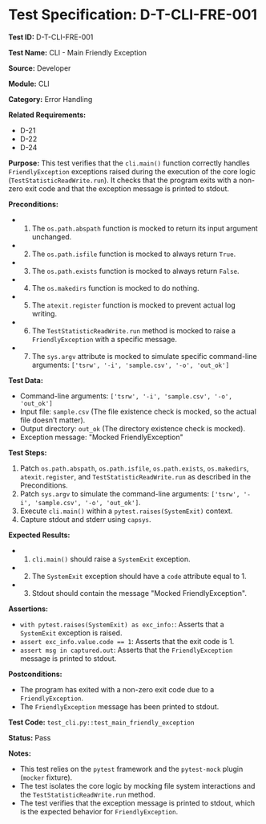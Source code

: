 # Test Specification: D-T-CLI-FRE-001

**Test ID:** D-T-CLI-FRE-001

**Test Name:** CLI - Main Friendly Exception

**Source:** Developer

**Module:** CLI

**Category:** Error Handling

**Related Requirements:**

*   D-21
*   D-22
*   D-24

**Purpose:**
This test verifies that the `cli.main()` function correctly handles `FriendlyException` exceptions raised during the execution of the core logic (`TestStatisticReadWrite.run`). It checks that the program exits with a non-zero exit code and that the exception message is printed to stdout.

**Preconditions:**

*   1) The `os.path.abspath` function is mocked to return its input argument unchanged.
*   2) The `os.path.isfile` function is mocked to always return `True`.
*   3) The `os.path.exists` function is mocked to always return `False`.
*   4) The `os.makedirs` function is mocked to do nothing.
*   5) The `atexit.register` function is mocked to prevent actual log writing.
*   6) The `TestStatisticReadWrite.run` method is mocked to raise a `FriendlyException` with a specific message.
*   7) The `sys.argv` attribute is mocked to simulate specific command-line arguments: `['tsrw', '-i', 'sample.csv', '-o', 'out_ok']`

**Test Data:**

*   Command-line arguments: `['tsrw', '-i', 'sample.csv', '-o', 'out_ok']`
*   Input file: `sample.csv` (The file existence check is mocked, so the actual file doesn't matter).
*   Output directory: `out_ok` (The directory existence check is mocked).
*   Exception message: "Mocked FriendlyException"

**Test Steps:**

1.  Patch `os.path.abspath`, `os.path.isfile`, `os.path.exists`, `os.makedirs`, `atexit.register`, and `TestStatisticReadWrite.run` as described in the Preconditions.
2.  Patch `sys.argv` to simulate the command-line arguments: `['tsrw', '-i', 'sample.csv', '-o', 'out_ok']`.
3.  Execute `cli.main()` within a `pytest.raises(SystemExit)` context.
4.  Capture stdout and stderr using `capsys`.

**Expected Results:**

*   1) `cli.main()` should raise a `SystemExit` exception.
*   2) The `SystemExit` exception should have a `code` attribute equal to 1.
*   3) Stdout should contain the message "Mocked FriendlyException".

**Assertions:**

*   `with pytest.raises(SystemExit) as exc_info:`: Asserts that a `SystemExit` exception is raised.
*   `assert exc_info.value.code == 1`: Asserts that the exit code is 1.
*   `assert msg in captured.out`: Asserts that the `FriendlyException` message is printed to stdout.

**Postconditions:**

*   The program has exited with a non-zero exit code due to a `FriendlyException`.
*   The `FriendlyException` message has been printed to stdout.

**Test Code:** `test_cli.py::test_main_friendly_exception`

**Status:** Pass

**Notes:**

*   This test relies on the `pytest` framework and the `pytest-mock` plugin (`mocker` fixture).
*   The test isolates the core logic by mocking file system interactions and the `TestStatisticReadWrite.run` method.
*   The test verifies that the exception message is printed to stdout, which is the expected behavior for `FriendlyException`.
